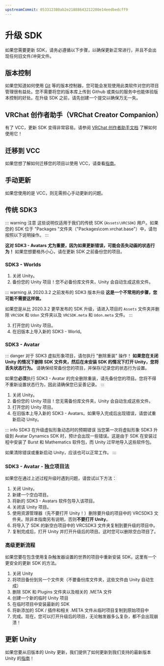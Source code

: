 ```yaml
---
upstreamCommit: 053312380ab2e21888643212200e14eedbedcff9
---
```


# 升级 SDK

如果您需要更新 SDK，请务必遵循以下步骤，以确保更新正常进行，并且不会出现任何旧文件/冲突文件。

## 版本控制

如果您知道如何使用 [Git](https://git-scm.com/) 等的版本控制器，您可能会发现使用此类软件对您的项目管理很有益处。您不需要将您的版本库上传到 Github 或类似的服务中也能体验版本控制的好处。在升级 SDK 之前，请先创建一个提交以确保万无一失。

## VRChat 创作者助手（VRChat Creator Companion）

有了 VCC，更新 SDK 变得非常容易。请参阅 [VRChat 创作者助手文档](../../vcc.docs.vrchat.com/guides/getting-started.md) 了解如何使用它！

## 迁移到 VCC

如果您想了解如何迁移您的项目以使用 VCC，请查看[指南](../../vcc.docs.vrchat.com/vpm/migrating.md)。

## 手动更新

如果您使用的是 VCC，则无需担心手动更新的问题。

## 传统 SDK3

::: warning 注意
这些说明仅适用于我们的传统 SDK (`Assets\VRCSDK`) 用户。如果您的 SDK 位于 "Packages "文件夹（"Packages\com.vrchat.base"）中，请勿按照以下说明操作。
:::

**这对 SDK3 - Avatars 尤为重要，因为如果更新错误，可能会丢失动画的状态行为！** 如果您想要格外小心，请在更新 SDK 之前备份您的项目。

### SDK3 - Worlds

1. 关闭 Unity。
2. 备份您的 Unity 项目！您不必备份库文件夹，Unity 会自动生成这些文件。

::: warning 从 2020.3.2 之前发布的 SDK3 版本升级
**这是一个不常用的步骤，您可能不需要这样做。**

如果您是从比 2020.3.2 更早发布的 SDK 升级，请进入项目的 `Assets` 文件夹并删除 `VRCSDK` 和 `Udon` 文件夹以及 `VRCSDK.meta` 和 `Udon.meta` 文件。
:::

3. 打开您的 Unity 项目。
4. 在旧版本上导入新的 SDK3 - World。

### SDK3 - Avatar

::: danger 对于 SDK3 虚拟形象项目，请勿执行 "删除重装" 操作！
**如果您在关闭 Unity 的情况下删除 SDK 文件夹，然后在未安装 SDK 的情况下打开 Unity，您将丢失状态行为。** 请确保经常备份您的项目，并保存/记录您的状态行为设置。

如果您**必须**执行 SDK3 - Avatar 的完全删除重装，请先备份您的项目。您将不得不重新设置状态行为，因此请确保您已妥善记录。
:::

1. 关闭 Unity。
2. 备份您的 Unity 项目！您无需备份库文件夹，Unity 会自动生成这些文件。
3. 打开您的 Unity 项目。
4. 在旧版本上导入新的 SDK3 - Avatars。如果导入完成后出现错误，请尝试重新启动 Unity。

::: info SDK3 在升级虚拟形象动态时的预期错误
当您第一次将虚拟形象 SDK3 升级到 Avatar Dynamics SDK 时，预计会出现一些错误。这是由于 SDK 在安装过程中安装了 Burst 和 Mathematics 软件包，而 Unity 过早地导入这些软件包。

如果清除错误或重新启动 Unity，应该也可以正常工作。
:::

### SDK3 - Avatar - 独立项目法

如果您在通过上述过程升级时遇到问题，请尝试以下方法：

1. 关闭 Unity。
2. 新建一个空白项目。
3. 将新的 SDK3 - Avatars 软件包导入该项目。
4. 关闭该 Unity 项目。
5. 使用资源管理器（先不要打开 Unity！）删除要升级的项目中的 VRCSDK3 文件夹。除非本指南另有说明，否则**不要打开 Unity**。
6. 将导入了 SDK 的新空白项目中的 VRCSDK3 文件夹复制到要升级的项目中。
7. 复制完成后，打开 Unity 并打开升级后的项目。这时您可以删除空白项目了。

### 高级更新流程

如果您要在包含使用复杂触发器设置的世界的项目中重新安装 SDK，这里有一个更安全的更新 SDK 的方法。

1. 关闭 Unity
2. 将项目备份到另一个文件夹（不要备份库文件夹，这些文件由 Unity 自动生成）
3. 删除 SDK 和 Plugins 文件夹以及相关的 .META 文件
4. 创建一个新的临时 Unity 项目
5. 在临时项目中安装最新的 SDK
6. 将新添加的 SDK / 插件和相关 .META 文件从临时项目复制到原始项目中
7. 完成。现在，您可以打开升级后的项目，无论触发器多么复杂，都不会出现崩溃！

## 更新 Unity

如果您要从旧版本的 Unity 更新，我们提供了如何更新到我们支持的最新版本 Unity 的[指南](./upgrade/)！